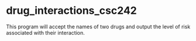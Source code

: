 # drug_interactions_csc242
This program will accept the names of two drugs and output the level of risk associated with their interaction.
